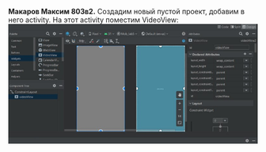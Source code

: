 **Макаров Максим 803в2.**
Создадим новый пустой проект, добавим в него activity. На этот activity поместим VideoView:
![image info](/imgs/mob_lab5_1.jpg)
